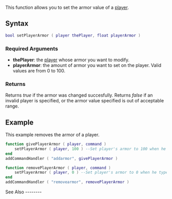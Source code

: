 This function allows you to set the armor value of a [player](/docs/player.md "wikilink").

Syntax
------

``` lua
bool setPlayerArmor ( player thePlayer, float playerArmor )
```

### Required Arguments

-   **thePlayer**: the [player](/docs/player.md "wikilink") whose armor you want to modify.
-   **playerArmor**: the amount of armor you want to set on the player. Valid values are from 0 to 100.

### Returns

Returns *true* if the armor was changed succesfully. Returns *false* if an invalid player is specified, or the armor value specified is out of acceptable range.

Example
-------

<section name="Server" class="server" show="true">
This example removes the armor of a player.

``` lua
function givePlayerArmor ( player, command )
    setPlayerArmor ( player, 100 ) --Set player's armor to 100 when he types the command 'addarmor'
end
addCommandHandler ( "addarmor", givePlayerArmor )

function removePlayerArmor ( player, command )
    setPlayerArmor ( player, 0 ) --Set player's armor to 0 when he types the command 'removearmor'
end
addCommandHandler ( "removearmor", removePlayerArmor )
```

</section>
See Also
--------
